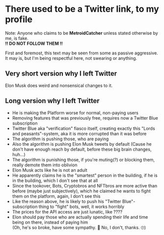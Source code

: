 # There used to be a Twitter link, to my profile
Note: Anyone who claims to be **MetroidCatcher** unless stated otherwise by me, is fake.<br>
**!! DO NOT FOLLOW THEM !!**

First and foremost, this text may be seen from some as passive aggressive. It may is, but I'm being respectful here, not swearing or anything.

## Very short version why I left Twitter
Elon Musk does weird and nonsensical changes to it.
## Long version why I left Twitter
- He is making the Platform worse for normal, non-paying users
- Removing features that was previously free, requires now a Twitter Blue subscription
- Twitter Blue aka "verification" fiasco itself, creating exactly this "Lords and peasants"-system, aka it is more corrupted than it was before
- The algorithm is pushing those, who are paying
- Also the algorithm is pushing Elon Musk tweets by default (Cause he don't have enough reach by default, before these big brain changes, huh...)
- The algorithm is punishing those, if you're muting(?) or blocking them, really demote them into oblivion
- Elon Musk acts like he is not an adult
- He apparently claims he is the "smartest" person in the building, if he is in the building, which I don't see that at all
- Since the tookover, Bots, Cryptobros and NFTbros are more active than before (maybe just subjectively), which he claimed he wants to fight them on the platform, again, I don't see this
- Like the reason above, he is likely to push his "Twitter Blue"-subscription thing to "fight" bots, well, it works horribly
- The prices for the API access are just lunatic, like ????
- Elon should pay those who are actually spending their life and time being on there, instead of paying him<br>
(Oh, he's so broke, have some sympathy. 🥺 No, I don't, thanks. 🙄)
